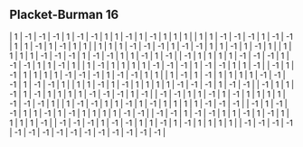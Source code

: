 ## Placket-Burman 16

|  1 | -1 | -1 | -1 |  1 | -1 | -1 |  1 |  1 | -1 |  1 | -1 |  1 |  1 |  1 |
|  1 |  1 | -1 | -1 | -1 |  1 | -1 | -1 |  1 |  1 | -1 |  1 | -1 |  1 |  1 |
|  1 |  1 |  1 | -1 | -1 | -1 |  1 | -1 | -1 |  1 |  1 | -1 |  1 | -1 |  1 |
|  1 |  1 |  1 |  1 | -1 | -1 | -1 |  1 | -1 | -1 |  1 |  1 | -1 |  1 | -1 |
| -1 |  1 |  1 |  1 |  1 | -1 | -1 | -1 |  1 | -1 | -1 |  1 |  1 | -1 |  1 |
|  1 | -1 |  1 |  1 |  1 |  1 | -1 | -1 | -1 |  1 | -1 | -1 |  1 |  1 | -1 |
| -1 |  1 | -1 |  1 |  1 |  1 |  1 | -1 | -1 | -1 |  1 | -1 | -1 |  1 |  1 |
|  1 | -1 |  1 | -1 |  1 |  1 |  1 |  1 | -1 | -1 | -1 |  1 | -1 | -1 |  1 |
|  1 |  1 | -1 |  1 | -1 |  1 |  1 |  1 |  1 | -1 | -1 | -1 |  1 | -1 | -1 |
| -1 |  1 |  1 | -1 |  1 | -1 |  1 |  1 |  1 |  1 | -1 | -1 | -1 |  1 | -1 |
| -1 | -1 |  1 |  1 | -1 |  1 | -1 |  1 |  1 |  1 |  1 | -1 | -1 | -1 |  1 |
|  1 | -1 | -1 |  1 |  1 | -1 |  1 | -1 |  1 |  1 |  1 |  1 | -1 | -1 | -1 |
| -1 |  1 | -1 | -1 |  1 |  1 | -1 |  1 | -1 |  1 |  1 |  1 |  1 | -1 | -1 |
| -1 | -1 |  1 | -1 | -1 |  1 |  1 | -1 |  1 | -1 |  1 |  1 |  1 |  1 | -1 |
| -1 | -1 | -1 |  1 | -1 | -1 |  1 |  1 | -1 |  1 | -1 |  1 |  1 |  1 |  1 |
| -1 | -1 | -1 | -1 | -1 | -1 | -1 | -1 | -1 | -1 | -1 | -1 | -1 | -1 | -1 |

